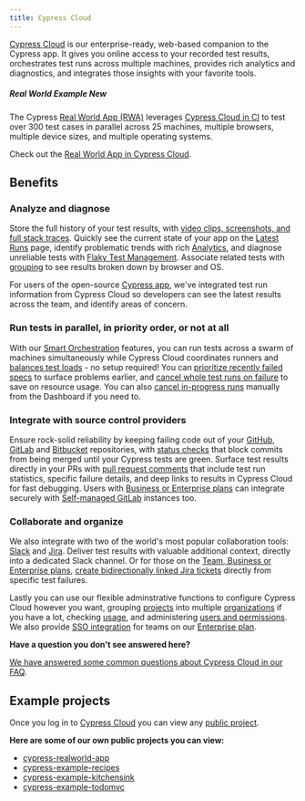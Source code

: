 ```yaml
---
title: Cypress Cloud
---
```


[Cypress Cloud](https://on.cypress.io/cloud) is our
enterprise-ready, web-based companion to the Cypress app. It gives you online
access to your recorded test results, orchestrates test runs across multiple
machines, provides rich analytics and diagnostics, and integrates those insights
with your favorite tools.

<!-- textlint-disable -->

<DocsVideo src="https://youtube.com/embed/ezp60FUnjGg"></DocsVideo>

<!-- textlint-enable -->

<Alert type="info">

##### <Icon name="graduation-cap"></Icon> Real World Example <Badge type="success">New</Badge>

The Cypress
[Real World App (RWA)](https://github.com/cypress-io/cypress-realworld-app)
leverages [Cypress Cloud in CI](https://cloud.cypress.io/projects/7s5okt) to test
over 300 test cases in parallel across 25 machines, multiple browsers, multiple
device sizes, and multiple operating systems.

Check out the <Icon name="github"></Icon>
[Real World App in Cypress Cloud](https://cloud.cypress.io/projects/7s5okt).

</Alert>

## Benefits

### Analyze and diagnose

Store the full history of your test results, with
[video clips, screenshots, and full stack traces](/guides/cloud/runs#Test-failures).
Quickly see the current state of your app on the
[Latest Runs](/guides/cloud/runs) page, identify problematic trends with
rich [Analytics](/guides/cloud/analytics), and diagnose unreliable tests
with [Flaky Test Management](/guides/cloud/flaky-test-management). Associate
related tests with
[grouping](/guides/guides/parallelization#Grouping-by-browser) to see results
broken down by browser and OS.

<DocsImage src="/img/dashboard/dashboard-runs-list.png" alt="Cloud Screenshot" ></DocsImage>

For users of the open-source [Cypress app](/guides/core-concepts/cypress-app), we've integrated test run information from Cypress Cloud so developers can see the latest results across the team, and identify areas of concern.

<DocsImage src="/img/dashboard/v10/runs-list-in-cypress-app.png" alt="Runs List" ></DocsImage>

### Run tests in parallel, in priority order, or not at all

With our [Smart Orchestration](/guides/cloud/smart-orchestration) features,
you can run tests across a swarm of machines simultaneously while Cypress Cloud
coordinates runners and
[balances test loads](/guides/guides/parallelization#Balance-strategy) - no
setup required! You can
[prioritize recently failed specs](/guides/cloud/smart-orchestration#Run-failed-specs-first)
to surface problems earlier, and
[cancel whole test runs on failure](/guides/cloud/smart-orchestration#Cancel-test-run-when-a-test-fails)
to save on resource usage. You can also
[cancel in-progress runs](/guides/dashboard/runs#Cancel-run) manually from the
Dashboard if you need to.

<DocsImage src="/img/dashboard/introduction/orchestration-diagram.png" alt="Diagram comparing serial and parallel test configurations" ></DocsImage>

### Integrate with source control providers

Ensure rock-solid reliability by keeping failing code out of your
[GitHub](https://github.com), [GitLab](https://gitlab.com) and
[Bitbucket](https://bitbucket.org) repositories, with
[status checks](/guides/cloud/github-integration#Status-checks) that block
commits from being merged until your Cypress tests are green. Surface test
results directly in your PRs with
[pull request comments](/guides/cloud/github-integration#Pull-request-comments)
that include test run statistics, specific failure details, and deep links to
results in Cypress Cloud for fast debugging. Users with
[Business or Enterprise plans](https://www.cypress.io/pricing/) can integrate
securely with
[Self-managed GitLab](https://docs.gitlab.com/ee/subscriptions/self_managed/)
instances too.

<DocsImage src="/img/dashboard/github-integration/status-checks-per-spec.png" alt="Status checks per spec"></DocsImage>

### Collaborate and organize

We also integrate with two of the world's most popular collaboration tools:
[Slack](https://slack.com/) and [Jira](https://www.atlassian.com/software/jira).
Deliver test results with valuable additional context, directly into a dedicated
Slack channel. Or for those on the
[Team, Business or Enterprise plans](https://www.cypress.io/pricing/),
[create bidirectionally linked Jira tickets](/guides/cloud/jira-integration#Creating-a-Jira-issue-for-a-test-case)
directly from specific test failures.

<DocsImage src="/img/dashboard/cypress-slack-integration-channel-feed.png" alt="Cypress notification feed in Slack channel" ></DocsImage>

Lastly you can use our flexible adminstrative functions to configure Cypress Cloud however you want, grouping [projects](/guides/cloud/projects) into
multiple [organizations](/guides/cloud/organizations) if you have a lot,
checking [usage](/guides/cloud/organizations#Billing-Usage), and
administering [users and permissions](/guides/cloud/users#User-roles). We
also provide [SSO integration](/guides/cloud/organizations#Enterprise-SSO)
for teams on our [Enterprise plan](https://www.cypress.io/pricing/).

<Alert type="info">

<strong class="alert-header">Have a question you don't see answered
here?</strong>

[We have answered some common questions about Cypress Cloud in our FAQ](/faq/questions/dashboard-faq).

</Alert>

## Example projects

Once you log in to [Cypress Cloud](https://on.cypress.io/cloud) you
can view any [public project](/guides/cloud/projects#Public-vs-Private).

**Here are some of our own public projects you can view:**

- [<Icon name="folder-open"></Icon> cypress-realworld-app](https://cloud.cypress.io/projects/7s5okt)
- [<Icon name="folder-open"></Icon> cypress-example-recipes](https://cloud.cypress.io/#/projects/6p53jw)
- [<Icon name="folder-open"></Icon> cypress-example-kitchensink](https://cloud.cypress.io/#/projects/4b7344)
- [<Icon name="folder-open"></Icon> cypress-example-todomvc](https://cloud.cypress.io/#/projects/245obj)

